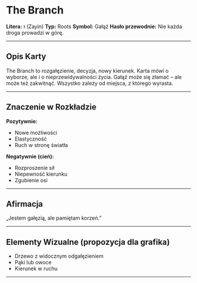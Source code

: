 
# The Branch

**Litera:** ז (Zayin)
**Typ:** Roots
**Symbol:** Gałąź
**Hasło przewodnie:** Nie każda droga prowadzi w górę.

---

## Opis Karty
The Branch to rozgałęzienie, decyzja, nowy kierunek. Karta mówi o wyborze, ale i o nieprzewidywalności życia. Gałąź może się złamać – ale może też zakwitnąć. Wszystko zależy od miejsca, z którego wyrasta.

---

## Znaczenie w Rozkładzie

**Pozytywnie:**
- Nowe możliwości
- Elastyczność
- Ruch w stronę światła

**Negatywnie (cień):**
- Rozproszenie sił
- Niepewność kierunku
- Zgubienie osi
---

## Afirmacja
„Jestem gałęzią, ale pamiętam korzeń.”

---

## Elementy Wizualne (propozycja dla grafika)
- Drzewo z widocznym odgałęzieniem
- Pąki lub owoce
- Kierunek w ruchu

---
